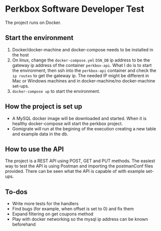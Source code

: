 # Perkbox Software Developer Test

The project runs on Docker.

## Start the environment

1. Docker/docker-machine and docker-compose needs to be installed in the host
2. On linux, change the `docker-compose.yml` `DSN_DB` ip address to be the gateway ip address of the container `perkbox-api`. What I do is to start the environment, then ssh into the `perkbox-api` container and check the `ip routes` to get the gateway ip. The needed IP might be different in Mac or Windows machines and in docker-machine/no docker-machine set-ups.
3. `docker-compose up` to start the environment.

## How the project is set up

- A MySQL docker image will be downloaded and started. When it is healthy docker-compose will start the perkbox project.
- Gomigrate will run at the begining of the execution creating a new table and example data in the db.

## How to use the API

The project is a REST API using POST, GET and PUT methods.
The easiest way to test the API is using Postman and importing the postmanConf files provided. There can be seen what the API is capable of with example set-ups.

## To-dos

- Write more tests for the handlers
- Find bugs (for example, when offset is set to 0) and fix them
- Expand filtering on get coupons method
- Play with docker networking so the mysql ip address can be known beforehand